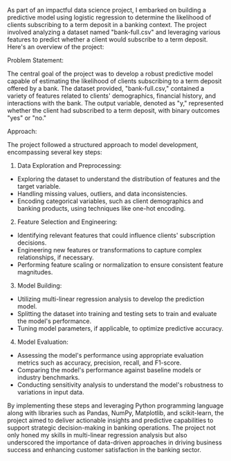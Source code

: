 As part of an impactful data science project, I embarked on building a predictive model using logistic regression to determine the likelihood of clients subscribing to a term deposit in a banking context. The project involved analyzing a dataset named "bank-full.csv" and leveraging various features to predict whether a client would subscribe to a term deposit. Here's an overview of the project:
 
Problem Statement:
 
The central goal of the project was to develop a robust predictive model capable of estimating the likelihood of clients subscribing to a term deposit offered by a bank. The dataset provided, "bank-full.csv," contained a variety of features related to clients' demographics, financial history, and interactions with the bank. The output variable, denoted as "y," represented whether the client had subscribed to a term deposit, with binary outcomes "yes" or "no."
 
Approach:
 
The project followed a structured approach to model development, encompassing several key steps:
 
1. Data Exploration and Preprocessing:
 - Exploring the dataset to understand the distribution of features and the target variable.
 - Handling missing values, outliers, and data inconsistencies.
 - Encoding categorical variables, such as client demographics and banking products, using techniques like one-hot encoding.
 
2. Feature Selection and Engineering:
 - Identifying relevant features that could influence clients' subscription decisions.
 - Engineering new features or transformations to capture complex relationships, if necessary.
 - Performing feature scaling or normalization to ensure consistent feature magnitudes.
 
3. Model Building:
 - Utilizing multi-linear regression analysis to develop the prediction model.
 - Splitting the dataset into training and testing sets to train and evaluate the model's performance.
 - Tuning model parameters, if applicable, to optimize predictive accuracy.
 
4. Model Evaluation:
 - Assessing the model's performance using appropriate evaluation metrics such as accuracy, precision, recall, and F1-score.
 - Comparing the model's performance against baseline models or industry benchmarks.
 - Conducting sensitivity analysis to understand the model's robustness to variations in input data.
 
By implementing these steps and leveraging Python programming language along with libraries such as Pandas, NumPy, Matplotlib, and scikit-learn, the project aimed to deliver actionable insights and predictive capabilities to support strategic decision-making in banking operations. The project not only honed my skills in multi-linear regression analysis but also underscored the importance of data-driven approaches in driving business success and enhancing customer satisfaction in the banking sector.
